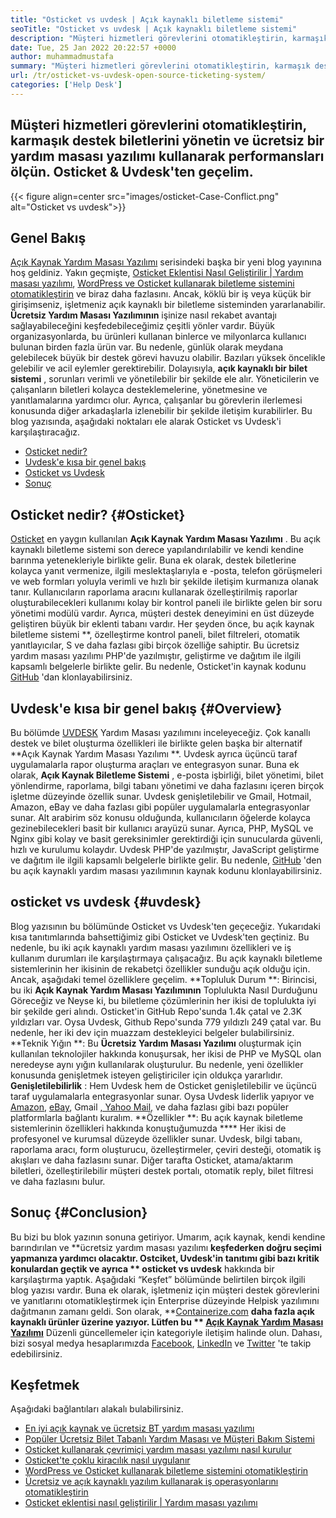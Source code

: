 ```yaml
---
title: "Osticket vs uvdesk | Açık kaynaklı biletleme sistemi" 
seoTitle: "Osticket vs uvdesk | Açık kaynaklı biletleme sistemi" 
description: "Müşteri hizmetleri görevlerini otomatikleştirin, karmaşık destek biletlerini yönetin ve ücretsiz yardım masası yazılımını kullanarak performansları ölçün. Osticket & Uvdesk'ten geçelim." 
date: Tue, 25 Jan 2022 20:22:57 +0000
author: muhammadmustafa
summary: "Müşteri hizmetleri görevlerini otomatikleştirin, karmaşık destek biletlerini yönetin ve ücretsiz bir yardım masası yazılımı kullanarak performansları ölçün. Hadi Osticket & amp; Uvdesk." 
url: /tr/osticket-vs-uvdesk-open-source-ticketing-system/
categories: ['Help Desk']
---
```


## Müşteri hizmetleri görevlerini otomatikleştirin, karmaşık destek biletlerini yönetin ve ücretsiz bir yardım masası yazılımı kullanarak performansları ölçün. Osticket & Uvdesk'ten geçelim.

{{< figure align=center src="images/osticket-Case-Conflict.png" alt="Osticket vs uvdesk">}}


## Genel Bakış
[Açık Kaynak Yardım Masası Yazılımı][1] serisindeki başka bir yeni blog yayınına hoş geldiniz. Yakın geçmişte, [Osticket Eklentisi Nasıl Geliştirilir | Yardım masası yazılımı][2], [WordPress ve Osticket kullanarak biletleme sistemini otomatikleştirin][3] ve biraz daha fazlasını. Ancak, köklü bir iş veya küçük bir girişimseniz, işletmeniz açık kaynaklı bir biletleme sisteminden yararlanabilir. **Ücretsiz Yardım Masası Yazılımının**  işinize nasıl rekabet avantajı sağlayabileceğini keşfedebileceğimiz çeşitli yönler vardır. Büyük organizasyonlarda, bu ürünleri kullanan binlerce ve milyonlarca kullanıcı bulunan birden fazla ürün var. Bu nedenle, günlük olarak meydana gelebilecek büyük bir destek görevi havuzu olabilir. Bazıları yüksek öncelikle gelebilir ve acil eylemler gerektirebilir.
Dolayısıyla, **açık kaynaklı bir bilet sistemi** , sorunları verimli ve yönetilebilir bir şekilde ele alır. Yöneticilerin ve çalışanların biletleri kolayca desteklemelerine, yönetmesine ve yanıtlamalarına yardımcı olur. Ayrıca, çalışanlar bu görevlerin ilerlemesi konusunda diğer arkadaşlarla izlenebilir bir şekilde iletişim kurabilirler. Bu blog yazısında, aşağıdaki noktaları ele alarak Osticket vs Uvdesk'i karşılaştıracağız.
  * [Osticket nedir?][4]
  * [Uvdesk'e kısa bir genel bakış][5]
  * [Osticket vs Uvdesk][6]
  * [Sonuç][7]

## Osticket nedir?   {#Osticket}
[Osticket][8] en yaygın kullanılan **Açık Kaynak Yardım Masası Yazılımı** . Bu açık kaynaklı biletleme sistemi son derece yapılandırılabilir ve kendi kendine barınma yetenekleriyle birlikte gelir. Buna ek olarak, destek biletlerine kolayca yanıt vermenize, ilgili meslektaşlarıyla e -posta, telefon görüşmeleri ve web formları yoluyla verimli ve hızlı bir şekilde iletişim kurmanıza olanak tanır. Kullanıcıların raporlama aracını kullanarak özelleştirilmiş raporlar oluşturabilecekleri kullanımı kolay bir kontrol paneli ile birlikte gelen bir soru yönetimi modülü vardır. Ayrıca, müşteri destek deneyimini en üst düzeyde geliştiren büyük bir eklenti tabanı vardır.
Her şeyden önce, bu açık kaynak biletleme sistemi **, özelleştirme kontrol paneli, bilet filtreleri, otomatik yanıtlayıcılar, S ve daha fazlası gibi birçok özelliğe sahiptir. Bu ücretsiz yardım masası yazılımı PHP'de yazılmıştır, geliştirme ve dağıtım ile ilgili kapsamlı belgelerle birlikte gelir. Bu nedenle, Osticket'in kaynak kodunu [GitHub][9] 'dan klonlayabilirsiniz.

## Uvdesk'e kısa bir genel bakış   {#Overview}
Bu bölümde [UVDESK][10] Yardım Masası yazılımını inceleyeceğiz. Çok kanallı destek ve bilet oluşturma özellikleri ile birlikte gelen başka bir alternatif **Açık Kaynak Yardım Masası Yazılımı **. Uvdesk ayrıca üçüncü taraf uygulamalarla rapor oluşturma araçları ve entegrasyon sunar. Buna ek olarak,  **Açık Kaynak Biletleme Sistemi**  , e-posta işbirliği, bilet yönetimi, bilet yönlendirme, raporlama, bilgi tabanı yönetimi ve daha fazlasını içeren birçok işletme düzeyinde özellik sunar. Uvdesk genişletilebilir ve Gmail, Hotmail, Amazon, eBay ve daha fazlası gibi popüler uygulamalarla entegrasyonlar sunar. Alt arabirim söz konusu olduğunda, kullanıcıların öğelerde kolayca gezinebilecekleri basit bir kullanıcı arayüzü sunar.
Ayrıca, PHP, MySQL ve Nginx gibi kolay ve basit gereksinimler gerektirdiği için sunucularda güvenli, hızlı ve kurulumu kolaydır. Uvdesk PHP'de yazılmıştır, JavaScript geliştirme ve dağıtım ile ilgili kapsamlı belgelerle birlikte gelir. Bu nedenle, [GitHub][11] 'den bu açık kaynaklı yardım masası yazılımının kaynak kodunu klonlayabilirsiniz.

## osticket vs uvdesk   {#uvdesk}
Blog yazısının bu bölümünde Osticket vs Uvdesk'ten geçeceğiz. Yukarıdaki kısa tanıtımlarında bahsettiğimiz gibi Osticket ve Uvdesk'ten geçtiniz. Bu nedenle, bu iki açık kaynaklı yardım masası yazılımını özellikleri ve iş kullanım durumları ile karşılaştırmaya çalışacağız. Bu açık kaynaklı biletleme sistemlerinin her ikisinin de rekabetçi özellikler sunduğu açık olduğu için. Ancak, aşağıdaki temel özelliklere geçelim.
**Topluluk Durum **: Birincisi, bu iki  **Açık Kaynak Yardım Masası Yazılımının**   Toplulukta Nasıl Durduğunu Göreceğiz ve Neyse ki, bu biletleme çözümlerinin her ikisi de toplulukta iyi bir şekilde geri alındı. Osticket'in GitHub Repo'sunda 1.4k çatal ve 2.3K yıldızları var. Oysa Uvdesk, Github Repo'sunda 779 yıldızlı 249 çatal var. Bu nedenle, her iki dev için muazzam destekleyici belgeler bulabilirsiniz.
**Teknik Yığın **: Bu  **Ücretsiz Yardım Masası Yazılımı**   oluşturmak için kullanılan teknolojiler hakkında konuşursak, her ikisi de PHP ve MySQL olan neredeyse aynı yığın kullanılarak oluşturulur. Bu nedenle, yeni özellikler konusunda genişletmek isteyen geliştiriciler için oldukça yararlıdır.
**Genişletilebilirlik** : Hem Uvdesk hem de Osticket genişletilebilir ve üçüncü taraf uygulamalarla entegrasyonlar sunar. Oysa Uvdesk liderlik yapıyor ve [Amazon][12], [eBay][13], Gmail [, Yahoo Mail,][14] ve daha fazlası gibi bazı popüler platformlarla bağlantı kuralım.
**Özellikler **: Bu açık kaynak biletleme sistemlerinin özellikleri hakkında konuştuğumuzda ****  Her ikisi de profesyonel ve kurumsal düzeyde özellikler sunar. Uvdesk, bilgi tabanı, raporlama aracı, form oluşturucu, özelleştirmeler, çeviri desteği, otomatik iş akışları ve daha fazlasını sunar. Diğer tarafta Osticket, atama/aktarım biletleri, özelleştirilebilir müşteri destek portalı, otomatik reply, bilet filtresi ve daha fazlasını bulur.

## Sonuç   {#Conclusion}
Bu bizi bu blok yazının sonuna getiriyor. Umarım, açık kaynak, kendi kendine barındırılan ve **ücretsiz yardım masası yazılımı  **keşfederken doğru seçimi yapmanıza yardımcı olacaktır. Ostciket, Uvdesk'in tanıtımı gibi bazı kritik konulardan geçtik ve ayrıca **  osticket vs uvdesk**  hakkında bir karşılaştırma yaptık. Aşağıdaki “Keşfet” bölümünde belirtilen birçok ilgili blog yazısı vardır. Buna ek olarak, işletmeniz için müşteri destek görevlerini ve yanıtlarını otomatikleştirmek için Enterprise düzeyinde Helpisk yazılımını dağıtmanın zamanı geldi.
Son olarak, **[Containerize.com][15]  **daha fazla açık kaynaklı ürünler üzerine yazıyor. Lütfen bu **  [][16][Açık Kaynak Yardım Masası Yazılımı][17]**  Düzenli güncellemeler için kategoriyle iletişim halinde olun. Dahası, bizi sosyal medya hesaplarımızda [Facebook][18], [LinkedIn][19] ve [Twitter][20] 'te takip edebilirsiniz.

## Keşfetmek
Aşağıdaki bağlantıları alakalı bulabilirsiniz.
  * [En iyi açık kaynak ve ücretsiz BT yardım masası yazılımı][17]
  * [Popüler Ücretsiz Bilet Tabanlı Yardım Masası ve Müşteri Bakım Sistemi][21]
  * [Osticket kullanarak çevrimiçi yardım masası yazılımı nasıl kurulur][22]
  * [Osticket'te çoklu kiracılık nasıl uygulanır][23]
  * [WordPress ve Osticket kullanarak biletleme sistemini otomatikleştirin][3]
  * [Ücretsiz ve açık kaynaklı yazılım kullanarak iş operasyonlarını otomatikleştirin][24]
  * [Osticket eklentisi nasıl geliştirilir | Yardım masası yazılımı][2]

  
[1]: https://blog.containerize.com/category/helpdesk/
[2]: https://blog.containerize.com/helpdesk/how-to-develop-osticket-plugin-it-helpdesk-software/
[3]: https://blog.containerize.com/blogging/automate-ticketing-system-using-wordpress-and-osticket/
[4]: #osticket
[5]: #overview
[6]: #uvdesk
[7]: #Conclusion
[8]: https://products.containerize.com/helpdesk/osticket/
[9]: https://github.com/osTicket/osTicket
[10]: https://products.containerize.com/helpdesk/uvdesk/
[11]: https://github.com/uvdesk/community-skeleton
[12]: https://www.amazon.com/
[13]: https://www.ebay.com/
[14]: https://login.yahoo.com/?.src=ym&pspid=159600001&activity=mail-direct&.lang=en-US&.intl=us&.done=https%3A%2F%2Fmail.yahoo.com%2Fd
[15]: https://www.containerize.com/
[16]: https://products.containerize.com/single-sign-on/
[17]: https://products.containerize.com/helpdesk/
[18]: https://web.facebook.com/containerize
[19]: https://www.linkedin.com/company/containerize/
[20]: https://twitter.com/containerize_co
[21]: https://products.containerize.com/helpdesk/osticket
[22]: https://blog.containerize.com/helpdesk/how-to-set-up-help-desk-system-using-osticket/
[23]: https://blog.containerize.com/helpdesk/how-to-implement-multi-tenancy-in-osticket/
[24]: https://blog.containerize.com/blogging/automate-business-operations-using-open-source-software/
